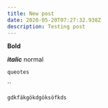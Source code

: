 ```yaml
---
title: New post
date: 2020-05-20T07:27:32.938Z
description: Testing post
---
```

**Bold**

***italic*** normal

`queotes`

``

`gdkfäkgökdgöksöfkds`